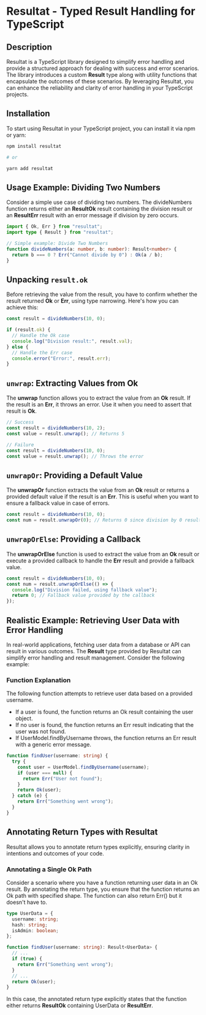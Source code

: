# Resultat - Typed Result Handling for TypeScript

## Description

Resultat is a TypeScript library designed to simplify error handling and provide a structured approach for dealing with success and error scenarios. The library introduces a custom **Result** type along with utility functions that encapsulate the outcomes of these scenarios. By leveraging Resultat, you can enhance the reliability and clarity of error handling in your TypeScript projects.

## Installation

To start using Resultat in your TypeScript project, you can install it via npm or yarn:

```bash
npm install resultat

# or

yarn add resultat
```

## Usage Example: Dividing Two Numbers

Consider a simple use case of dividing two numbers. The divideNumbers function returns either an **ResultOk** result containing the division result or an **ResultErr** result with an error message if division by zero occurs.

```ts
import { Ok, Err } from "resultat";
import type { Result } from "resultat";

// Simple example: Divide Two Numbers
function divideNumbers(a: number, b: number): Result<number> {
  return b === 0 ? Err("Cannot divide by 0") : Ok(a / b);
}
```

## Unpacking `result.ok`

Before retrieving the value from the result, you have to confirm whether the result returned **Ok** or **Err**, using type narrowing. Here's how you can achieve this:

```ts
const result = divideNumbers(10, 0);

if (result.ok) {
  // Handle the Ok case
  console.log("Division result:", result.val);
} else {
  // Handle the Err case
  console.error("Error:", result.err);
}
```

## `unwrap`: Extracting Values from Ok

The **unwrap** function allows you to extract the value from an **Ok** result. If the result is an **Err**, it throws an error. Use it when you need to assert that result is **Ok**.

```ts
// Success
const result = divideNumbers(10, 2);
const value = result.unwrap(); // Returns 5

// Failure
const result = divideNumbers(10, 0);
const value = result.unwrap(); // Throws the error
```

## `unwrapOr`: Providing a Default Value

The **unwrapOr** function extracts the value from an **Ok** result or returns a provided default value if the result is an **Err**. This is useful when you want to ensure a fallback value in case of errors.

```ts
const result = divideNumbers(10, 0);
const num = result.unwrapOr(0); // Returns 0 since division by 0 results in an Err
```

## `unwrapOrElse`: Providing a Callback

The **unwrapOrElse** function is used to extract the value from an **Ok** result or execute a provided callback to handle the **Err** result and provide a fallback value.

```ts
const result = divideNumbers(10, 0);
const num = result.unwrapOrElse(() => {
  console.log("Division failed, using fallback value");
  return 0; // Fallback value provided by the callback
});
```

## Realistic Example: Retrieving User Data with Error Handling

In real-world applications, fetching user data from a database or API can result in various outcomes. The **Result** type provided by Resultat can simplify error handling and result management. Consider the following example:

### Function Explanation

The following function attempts to retrieve user data based on a provided username.

- If a user is found, the function returns an Ok result containing the user object.
- If no user is found, the function returns an Err result indicating that the user was not found.
- If UserModel.findByUsername throws, the function returns an Err result with a generic error message.

```ts
function findUser(username: string) {
  try {
    const user = UserModel.findByUsername(username);
    if (user === null) {
      return Err("User not found");
    }
    return Ok(user);
  } catch (e) {
    return Err("Something went wrong");
  }
}
```

## Annotating Return Types with Resultat

Resultat allows you to annotate return types explicitly, ensuring clarity in intentions and outcomes of your code.

### Annotating a Single Ok Path

Consider a scenario where you have a function returning user data in an Ok result. By annotating the return type, you ensure that the function returns an Ok path with specified shape. The function can also return Err() but it doesn't have to.

```ts
type UserData = {
  username: string;
  hash: string;
  isAdmin: boolean;
};

function findUser(username: string): Result<UserData> {
  // ...
  if (true) {
    return Err("Something went wrong");
  }
  // ...
  return Ok(user);
}
```

In this case, the annotated return type explicitly states that the function either returns **ResultOk** containing UserData or **ResultErr**.
